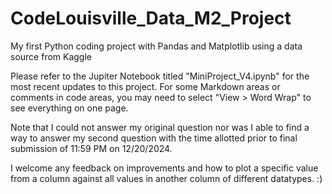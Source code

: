# CodeLouisville_Data_M2_Project
My first Python coding project with Pandas and Matplotlib using a data source from Kaggle 

Please refer to the Jupiter Notebook titled "MiniProject_V4.ipynb" for the most recent updates to this project. For some Markdown areas or comments in code areas, you may need to select "View > Word Wrap" to see everything on one page. 

Note that I could not answer my original question nor was I able to find a way to answer my second question with the time allotted prior to final submission of 11:59 PM on 12/20/2024. 

I welcome any feedback on improvements and how to plot a specific value from a column against all values in another column of different datatypes. :)
